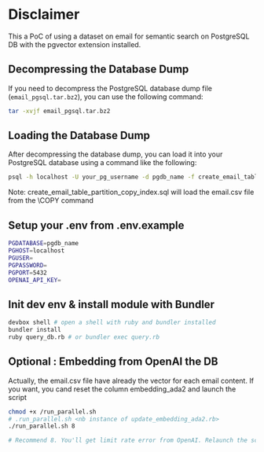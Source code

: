 # Disclaimer

This a PoC of using a dataset on email for semantic search on PostgreSQL DB with the pgvector extension installed.

## Decompressing the Database Dump
If you need to decompress the PostgreSQL database dump file (`email_pgsql.tar.bz2`), you can use the following command:

```sh
tar -xvjf email_pgsql.tar.bz2
```

## Loading the Database Dump
After decompressing the database dump, you can load it into your PostgreSQL database using a command like the following:

```sh
psql -h localhost -U your_pg_username -d pgdb_name -f create_email_table_partition_copy_index.sql
```

Note: create_email_table_partition_copy_index.sql will load the email.csv file from the \COPY command


## Setup your .env from .env.example
```sh
PGDATABASE=pgdb_name
PGHOST=localhost
PGUSER=
PGPASSWORD=
PGPORT=5432
OPENAI_API_KEY=
```

## Init dev env & install module with Bundler

```sh
devbox shell # open a shell with ruby and bundler installed
bundler install
ruby query_db.rb # or bundler exec query.rb
```

## Optional : Embedding from OpenAI the DB
Actually, the email.csv file have already the vector for each email content. If you want, you cand reset the column embedding_ada2 and launch the script

```sh
chmod +x /run_parallel.sh
# .run_parallel.sh <nb instance of update_embedding_ada2.rb> 
./run_parallel.sh 8  

# Recommend 8. You'll get limit rate error from OpenAI. Relaunch the script if necessary 
```
